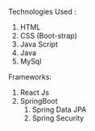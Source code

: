 Technologies Used :
  1. HTML
  2. CSS (Boot-strap)
  3. Java Script
  4. Java
  5. MySql

Frameworks:
  1. React Js
  2. SpringBoot
       1. Spring Data JPA
       2. Spring Security
